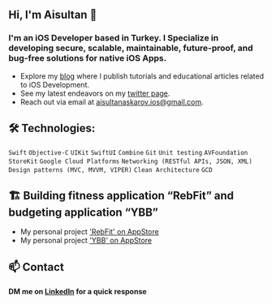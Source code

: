 ## Hi, I'm Aisultan 👋
### I'm an iOS Developer based in Turkey. I Specialize in developing secure, scalable, maintainable, future-proof, and bug-free solutions for native iOS Apps. 

* Explore my [blog](https://medium.com/@aisultanios) where I publish tutorials and educational articles related to iOS Development.
* See my latest endeavors on my [twitter page](https://twitter.com/aisultanios).
* Reach out via email at [aisultanaskarov.ios@gmail.com](aisultanaskarov.ios@gmail.com).

## 🛠️ Technologies:

`Swift` `Objective-C` `UIKit` `SwiftUI` `Combine` `Git` `Unit testing` `AVFoundation` `StoreKit` `Google Cloud Platforms` `Networking (RESTful APIs, JSON, XML)` `Design patterns (MVC, MVVM, VIPER)` `Clean Architecture` `GCD`

## 🏗️ Building fitness application “RebFit” and budgeting application “YBB” 
* My personal project ['RebFit' on AppStore](https://apps.apple.com/us/app/rebfit-home-gym-workouts/id6443868811)
* My personal project ['YBB' on AppStore](https://apps.apple.com/us/app/ybb-budget-expense-planner/id6467672552)

## 📫 Contact

#### DM me on [LinkedIn](https://www.linkedin.com/in/aisultanios/) for a quick response
